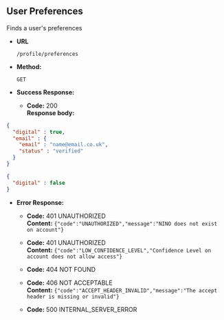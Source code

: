 User Preferences
----
  Finds a user's preferences

* **URL**

  `/profile/preferences`

* **Method:**

  `GET`

* **Success Response:**

  * **Code:** 200 <br />
    **Response body:**

```json
{
  "digital" : true,
  "email" : {
    "email" : "name@email.co.uk",
    "status" : "verified"
  }
}
```

```json
{
  "digital" : false
}
```


* **Error Response:**

  * **Code:** 401 UNAUTHORIZED <br />
    **Content:** `{"code":"UNAUTHORIZED","message":"NINO does not exist on account"}`

  * **Code:** 401 UNAUTHORIZED <br />
    **Content:** `{"code":"LOW_CONFIDENCE_LEVEL","Confidence Level on account does not allow access"}`

  * **Code:** 404 NOT FOUND <br />

  * **Code:** 406 NOT ACCEPTABLE <br />
    **Content:** `{"code":"ACCEPT_HEADER_INVALID","message":"The accept header is missing or invalid"}`

  * **Code:** 500 INTERNAL_SERVER_ERROR <br />


